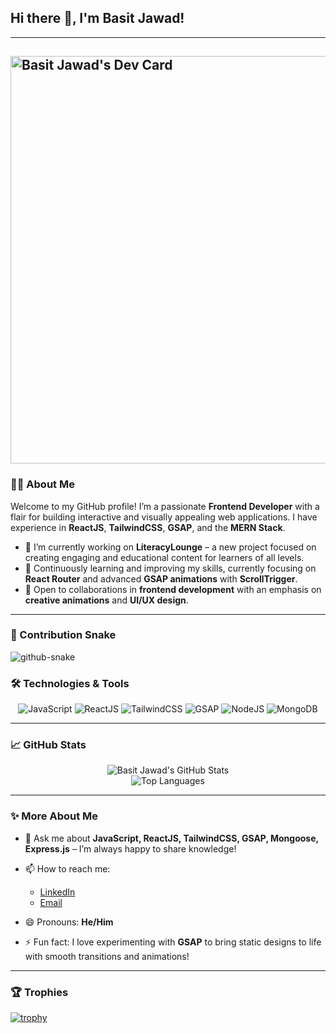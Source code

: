 ## Hi there 👋, I'm Basit Jawad!
---

<a href="https://app.daily.dev/basitjawad"><img src="https://api.daily.dev/devcards/v2/C2lHFtX2SEwDQ2IUdOsst.png?type=wide&r=cht" width="652" alt="Basit Jawad's Dev Card"/></a>
---

### 👨‍💻 About Me
Welcome to my GitHub profile! I’m a passionate **Frontend Developer** with a flair for building interactive and visually appealing web applications. I have experience in **ReactJS**, **TailwindCSS**, **GSAP**, and the **MERN Stack**.

- 🔭 I’m currently working on **LiteracyLounge** – a new project focused on creating engaging and educational content for learners of all levels.
- 🌱 Continuously learning and improving my skills, currently focusing on **React Router** and advanced **GSAP animations** with **ScrollTrigger**.
- 👯 Open to collaborations in **frontend development** with an emphasis on **creative animations** and **UI/UX design**.

---

### 🐍 Contribution Snake

<picture>
  <source media="(prefers-color-scheme: dark)" srcset="https://raw.githubusercontent.com/BasitJawad/BasitJawad/output/github-snake-dark.svg" />
  <source media="(prefers-color-scheme: light)" srcset="https://raw.githubusercontent.com/BasitJawad/BasitJawad/output/github-snake.svg" />
  <img alt="github-snake" src="https://raw.githubusercontent.com/BasitJawad/BasitJawad/output/github-snake.svg" />
</picture>


### 🛠️ Technologies & Tools

<p align="center">
  <img src="https://img.shields.io/badge/Code-JavaScript-informational?style=flat-square&logo=javascript&color=F7DF1E" alt="JavaScript"/>
  <img src="https://img.shields.io/badge/Code-ReactJS-informational?style=flat-square&logo=react&color=61DAFB" alt="ReactJS"/>
  <img src="https://img.shields.io/badge/Code-TailwindCSS-informational?style=flat-square&logo=tailwindcss&color=38B2AC" alt="TailwindCSS"/>
  <img src="https://img.shields.io/badge/Code-GSAP-informational?style=flat-square&logo=greensock&color=88CE02" alt="GSAP"/>
  <img src="https://img.shields.io/badge/Backend-NodeJS-informational?style=flat-square&logo=node.js&color=339933" alt="NodeJS"/>
  <img src="https://img.shields.io/badge/Database-MongoDB-informational?style=flat-square&logo=mongodb&color=47A248" alt="MongoDB"/>
</p>

---

### 📈 GitHub Stats

<p align="center">
  <img src="https://github-readme-stats.vercel.app/api?username=BasitJawad&show_icons=true&theme=radical&rank_icon=github&card_width=500" alt="Basit Jawad's GitHub Stats"/>
  <br/>
  <img src="https://github-readme-stats.vercel.app/api/top-langs/?username=BasitJawad&layout=compact&card_width=500&theme=radical" alt="Top Languages"/>
</p>

---

### ✨ More About Me

- 💬 Ask me about **JavaScript, ReactJS, TailwindCSS, GSAP, Mongoose, Express.js** – I’m always happy to share knowledge!
- 📫 How to reach me:
  - [LinkedIn](https://www.linkedin.com/in/basit-jawad)
  - [Email](mailto:muhbasit235@gmail.com)
  
- 😄 Pronouns: **He/Him**
- ⚡ Fun fact: I love experimenting with **GSAP** to bring static designs to life with smooth transitions and animations!

---
### 🏆 Trophies
[![trophy](https://github-profile-trophy.vercel.app/?username=BasitJawad)](https://github.com/BasitJawad/github-profile-trophy)
